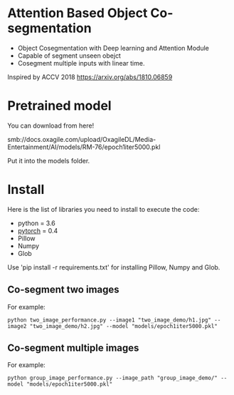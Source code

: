 # Attention Based Object Co-segmentation

  - Object Cosegmentation with Deep learning and Attention Module
  - Capable of segment unseen obejct
  - Cosegment multiple inputs with linear time.
 
 Inspired by ACCV 2018
 https://arxiv.org/abs/1810.06859
 

# Pretrained model
You can download from here! 

smb://docs.oxagile.com/upload/OxagileDL/Media-Entertainment/AI/models/RM-76/epoch1iter5000.pkl

Put it into the models folder.

# Install

Here is the list of libraries you need to install to execute the code:
- python = 3.6
- [pytorch](http://pytorch.org/) = 0.4
- Pillow
- Numpy
- Glob

Use 'pip install -r requirements.txt' for installing Pillow, Numpy and Glob. 

## Co-segment two images
For example:
```
python two_image_performance.py --image1 "two_image_demo/h1.jpg" --image2 "two_image_demo/h2.jpg" --model "models/epoch1iter5000.pkl"
```

## Co-segment multiple images
For example:
```
python group_image_performance.py --image_path "group_image_demo/" --model "models/epoch1iter5000.pkl"
```
